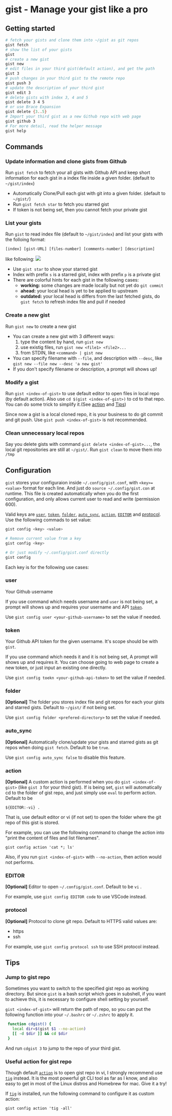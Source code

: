 # gist - Manage your gist like a pro
## Getting started
```bash
# fetch your gists and clone them into ~/gist as git repos
gist fetch
# show the list of your gists
gist
# create a new gist
gist new
# edit files in your third gist(default action), and get the path
gist 3
# push changes in your third gist to the remote repo
gist push 3
# update the description of your third gist
gist edit 3
# delete gists with index 3, 4 and 5
gist delete 3 4 5
# or use Brace Expansion
gist delete {3..5}
# Import your third gist as a new Github repo with web page
gist github 3
# For more detail, read the helper message
gist help
```
## Commands
### Update information and clone gists from Github
Run `gist fetch` to fetch your all gists with Github API and keep short information for each gist in a index file inside a given folder. (default to `~/gist/index`)
- Automatically Clone/Pull each gist with git into a given folder. (default to `~/gist/`)
- Run `gist fetch star` to fetch you starred gist
- If token is not being set, then you cannot fetch your private gist

### List your gists
Run `gist` to read index file (default to `~/gist/index`) and list your gists with the folloing format:
``` 
[index] [gist-URL] [files-number] [comments-number] [description]
```
like following:
![](https://i.imgur.com/CP6ZL2G.png)

- Use `gist star` to show your starred gist
- Index with prefix `s` is a starred gist, index with prefix `p` is a private gist
- There are colorful hints for each gist in the following cases:
    - **working:** some changes are made locally but not yet do `git commit`
    - **ahead:** your local head is yet to be applied to upstream
    - **outdated:** your local head is differs from the last fetched gists, do `gist fetch` to refresh index file and pull if needed
    
### Create a new gist
Run `gist new` to create a new gist
- You can create a new gist with 3 different ways:
    1. type the content by hand, run `gist new`
    2. use existig files, run `gist new <file1> <file2>...`
    3. from STDIN, like `<command> | gist new`
- You can specify filename with `--file`, and description with `--desc`, like `gist new --file new --desc 'a new gist'`
- If you don't specify filename or description, a prompt will shows up!

### Modify a gist
Run `gist <index-of-gist>` to use default editor to open files in local repo (by default action). Also use `cd $(gist <index-of-gist>)` to cd to that repo. You can do some trick to simplify it.(See [action](#action) and [Tips](#Tips))

Since now a gist is a local cloned repo, it is your business to do git commit and git push. Use `gist push <index-of-gist>` is not recommended.

### Clean unnecessary local repos
Say you delete gists with command `gist delete <index-of-gist>...`, the local git repositories are still at `~/gist/`. Run `gist clean` to move them into `/tmp`
    
## Configuration
`gist` stores your configuraion inside `~/.config/gist.conf`, with `<key>=<value>` format for each line. And just do `source ~/.config/gist.con` at runtime. This file is created automatically when you do the first configuration, and only allows current user to read and write (permission 600).

Valid keys are [`user`](#user), [`token`](#token), [`folder`](#folder), [`auto_sync`](#auto_sync), [`action`](#action), [`EDITOR`](#EDITOR) and [protocol](#protocol). Use the following commads to set value:
``` bash
gist config <key> <value>

# Remove current value from a key
gist config <key>

# Or just modify ~/.config/gist.conf directly
gist config
```
Each key is for the following use cases:

### user
Your Github username

If you use command which needs username and `user` is not being set, a prompt will shows up and requires your username and API [`token`](#token). 

Use `gist config user <your-github-username>` to set the value if needed.

### token
Your Github API token for the given username. It's scope should be with `gist`.

If you use command which needs it and it is not being set, A prompt will shows up and requires it. You can choose going to web page to create a new token, or just input an existing one directly.

Use `gist config toekn <your-github-api-token>` to set the value if needed.

### folder 
**[Optional]** The folder you stores index file and git repos for each your gists and starred gists. Default to `~/gist/` if not being set.

Use `gist config folder <prefered-directory>` to set the value if needed.

### auto_sync
**[Optional]** Automatically clone/update your gists and starred gists as git repos when doing `gist fetch`. Default to be `true`.

Use `gist config auto_sync false` to disable this feature.

### action
**[Optional]** A custom action is performed when you do `gist <index-of-gist>` (like `gist 3` for your third gist). If is being set, `gist` will automatically cd to the folder of gist repo, and just simply use `eval` to perform action.  Default to be 
```
${EDITOR:-vi} .
```
That is, use default editor or vi (if not set) to open the folder where the git repo of this gist is stored.

For example, you can use the following command to change the action into "print the content of files and list filenames".
```
gist config action 'cat *; ls'
```

Also, if you run `gist <index-of-gist>` with `--no-action`, then action would not performs.

### EDITOR
**[Optional]** Editor to open `~/.config/gist.conf`. Default to be `vi` . 

For example, use `gist config EDITOR code` to use VSCode instead.

### protocol
**[Optional]** Protocol to clone git repo. Default to HTTPS
valid values are:
- https
- ssh

For example, use `gist config protocol ssh` to use SSH protocol instead.

## Tips
### Jump to gist repo
Sometimes you want to switch to the specified gist repo as working directory.
But since `gist` is a bash script which goes in subshell, if you want to achieve this, it is necessary to configure shell setting by yourself. 

`gist <index-of-gist>` will return the path of repo, so you can put the following function into your `~/.bashrc` or `~/.zshrc` to apply it.
```bash
 function cdgist() {
   local dir=$(gist $1 --no-action)
   [[ -d $dir ]] && cd $dir
 }
 ```
 And run `cdgist 3` to jump to the repo of your third gist.
 
### Useful action for gist repo
Though default [`action`](#action) is to open gist repo in vi, I strongly recommend use [`tig`](https://github.com/jonas/tig) instead. It is the most powerful git CLI tool as far as I know, and also easy to get in most of the Linux distros and Homebrew for mac. Give it a try!

If [`tig`](https://github.com/jonas/tig) is installed, run the following command to configure it as custom action:

```
gist config action 'tig -all'
```
